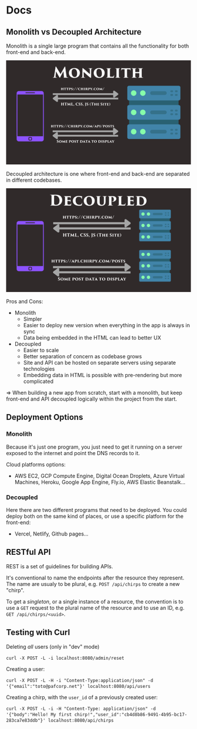 # Docs

## Monolith vs Decoupled Architecture

Monolith is a single large program that contains all the functionality for both front-end and back-end.

![monolith architecture](./monolith.png)

Decoupled architecture is one where front-end and back-end are separated in different codebases.

![decoupled architecture](./decoupled.png)

Pros and Cons:
- Monolith
  - Simpler
  - Easier to deploy new version when everything in the app is always in sync
  - Data being embedded in the HTML can lead to better UX
- Decoupled
  - Easier to scale
  - Better separation of concern as codebase grows
  - Site and API can be hosted on separate servers using separate technologies
  - Embedding data in HTML is possible with pre-rendering but more complicated

=> When building a new app from scratch, start with a monolith, but keep front-end and API decoupled logically within the project from the start.

## Deployment Options

### Monolith

Because it's just one program, you just need to get it running on a server exposed to the internet and point the DNS records to it.

Cloud platforms options:
- AWS EC2, GCP Compute Engine, Digital Ocean Droplets, Azure Virtual Machines, Heroku, Google App Engine, Fly.io, AWS Elastic Beanstalk...

### Decoupled

Here there are two different programs that need to be deployed. You could deploy both on the same kind of places, or use a specific platform for the front-end:
- Vercel, Netlify, Github pages...

## RESTful API

REST is a set of guidelines for building APIs.

It's conventional to name the endpoints after the resource they represent. The name are usualy to be plural, e.g. `POST /api/chirps` to create a new "chirp".

To get a *singleton*, or a single instance of a resource, the convention is to use a `GET` request to the plural name of the resource and to use an ID, e.g. `GET /api/chirps/<uuid>`.

## Testing with Curl

Deleting *all* users (only in "dev" mode)
```shell
curl -X POST -L -i localhost:8080/admin/reset
```

Creating a user:
```shell
curl -X POST -L -H -i "Content-Type:application/json" -d '{"email":"toto@pafcorp.net"}' localhost:8080/api/users
```

Creating a chirp, with the `user_id` of a previously created user:
```shell
curl -X POST -L -i -H "Content-Type: application/json" -d '{"body":"Hello! My first chirp!","user_id":"cb4d8b86-9491-4b95-bc17-283ca7e83ddb"}' localhost:8080/api/chirps
```
